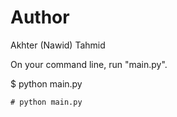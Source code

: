 # Author
Akhter (Nawid) Tahmid

On your command line, run "main.py".

$ python main.py
```
# python main.py